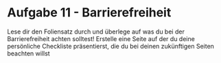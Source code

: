 # Aufgabe 11 - Barrierefreiheit

Lese dir den Foliensatz durch und überlege auf was du bei der Barrierefreiheit achten solltest!
Erstelle eine Seite auf der du deine persönliche Checkliste präsentierst, die du bei deinen zukünftigen Seiten beachten willst
